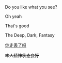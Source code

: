 Do you like what you see?

Oh yeah

That's good

The Deep, Dark, Fantasy

[你走丢了吗](https://toast7426.github.io/)

~~本人精神状态良好~~
